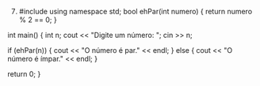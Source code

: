 7. #include using namespace std;
bool ehPar(int numero) { return numero % 2 == 0; }

int main() { int n; cout << "Digite um número: "; cin >> n;

if (ehPar(n)) {
    cout << "O número é par." << endl;
} else {
    cout << "O número é ímpar." << endl;
}

return 0;
}
